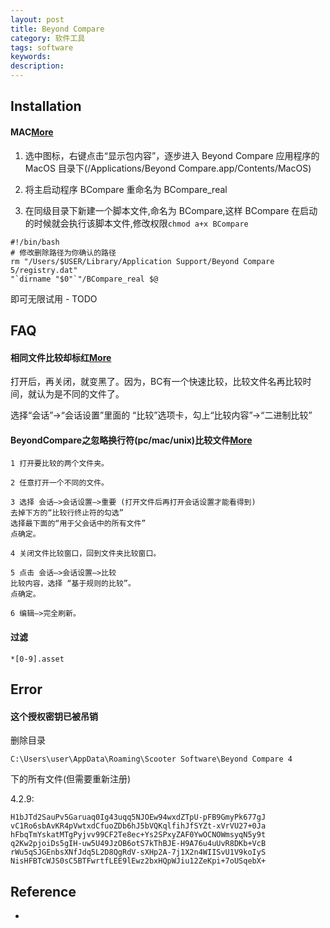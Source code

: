 ```yaml
---
layout: post
title: Beyond Compare
category: 软件工具
tags: software
keywords: 
description: 
---
```


## Installation

#### MAC[More](https://github.com/qq5889/learn/blob/master/Beyond%20Compare%20for%20Mac%20%E6%97%A0%E9%99%90%E8%AF%95%E7%94%A8%E6%96%B9%E6%B3%95.md)


1. 选中图标，右键点击“显示包内容”，逐步进入 Beyond Compare 应用程序的 MacOS 目录下(/Applications/Beyond Compare.app/Contents/MacOS)
2. 将主启动程序 BCompare 重命名为 BCompare_real

3. 在同级目录下新建一个脚本文件,命名为 BCompare,这样 BCompare 在启动的时候就会执行该脚本文件,修改权限`chmod a+x BCompare`

```
#!/bin/bash
# 修改删除路径为你确认的路径
rm "/Users/$USER/Library/Application Support/Beyond Compare 5/registry.dat"
"`dirname "$0"`"/BCompare_real $@
```

即可无限试用 - TODO


## FAQ

#### 相同文件比较却标红[More](http://blog.chinaunix.net/uid-20753106-id-3966647.html)

打开后，再关闭，就变黑了。因为，BC有一个快速比较，比较文件名再比较时间，就认为是不同的文件了。

选择“会话”->“会话设置”里面的 “比较”选项卡，勾上“比较内容”->“二进制比较”

#### BeyondCompare之忽略换行符(pc/mac/unix)比较文件[More](https://blog.csdn.net/husion01/article/details/104309821)

```
1 打开要比较的两个文件夹。

2 任意打开一个不同的文件。

3 选择 会话–>会话设置–>重要 (打开文件后再打开会话设置才能看得到)
去掉下方的“比较行终止符的勾选”
选择最下面的“用于父会话中的所有文件”
点确定。

4 关闭文件比较窗口，回到文件夹比较窗口。

5 点击 会话–>会话设置–>比较
比较内容，选择 “基于规则的比较”。
点确定。

6 编辑–>完全刷新。
```

#### 过滤

```
*[0-9].asset
```

## Error

#### 这个授权密钥已被吊销

删除目录
```
C:\Users\user\AppData\Roaming\Scooter Software\Beyond Compare 4
```
下的所有文件(但需要重新注册)

4.2.9:
```
H1bJTd2SauPv5Garuaq0Ig43uqq5NJOEw94wxdZTpU-pFB9GmyPk677gJ
vC1Ro6sbAvKR4pVwtxdCfuoZDb6hJ5bVQKqlfihJfSYZt-xVrVU27+0Ja
hFbqTmYskatMTgPyjvv99CF2Te8ec+Ys2SPxyZAF0YwOCNOWmsyqN5y9t
q2Kw2pjoiDs5gIH-uw5U49JzOB6otS7kThBJE-H9A76u4uUvR8DKb+VcB
rWu5qSJGEnbsXNfJdq5L2D8QgRdV-sXHp2A-7j1X2n4WIISvU1V9koIyS
NisHFBTcWJS0sC5BTFwrtfLEE9lEwz2bxHQpWJiu12ZeKpi+7oUSqebX+
```



## Reference

* []()
